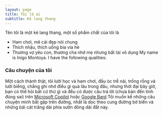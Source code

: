 ```yaml
---
layout: page
title: Tôi là ai
subtitle: Kẻ lang thang
---
```


Tên tôi là một kẻ lang thang, một số phẩm chất của tôi là
- Ham chơi, mê cái đẹp nói chung
- Thích nhậu, thích uống bia vỉa hè
- Thương vợ yêu con, thương cha nhớ mẹ nhưng bất tài vô dụng
My name is Inigo Montoya. I have the following qualities:

### Câu chuyện của tôi
Một cách thành thật, tôi lười học và ham chơi, đầu óc trễ nải, trống rỗng và lười biếng, chẳng ghi nhớ điều gì quá lâu trong đầu, nhưng thời đại bây giờ, bạn có thể hỏi bất cứ thứ gì và đều có được câu trả lời (chưa bàn đến tính đúng sai) trên [Microsoft Copilot](https://copilot.microsoft.com/) hoặc [Google Bard](https://gemini.google.com/)
Tôi muốn kể những câu chuyện mình bắt gặp trên đường, nhất là dọc theo cung đường bờ biển và những bãi cát trắng dài phía sườn đông dải đất này.

